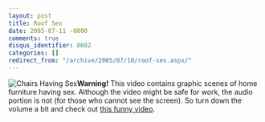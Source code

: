 ```yaml
---
layout: post
title: Roof Sex
date: 2005-07-11 -0800
comments: true
disqus_identifier: 8602
categories: []
redirect_from: "/archive/2005/07/10/roof-sex.aspx/"
---
```


![Chairs Having
Sex](http://haacked.com/images/ChairsHavingSex.jpg)**Warning!** This
video contains graphic scenes of home furniture having sex. Although the
video might be safe for work, the audio portion is not (for those who
cannot see the screen). So turn down the volume a bit and check out
[this funny video](http://www.eatpes.com/roofsex.html).

